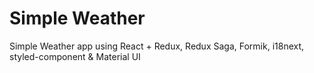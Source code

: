 # Simple Weather

Simple Weather app using React + Redux, Redux Saga, Formik, i18next, styled-component & Material UI
